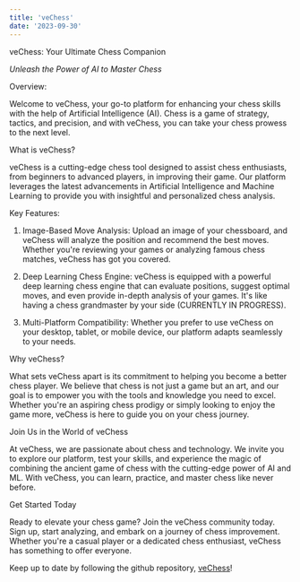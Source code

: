 ```yaml
---
title: 'veChess'
date: '2023-09-30'
---
```



veChess: Your Ultimate Chess Companion

<em>Unleash the Power of AI to Master Chess</em>

<a name="br2"></a>

Overview:

Welcome to veChess, your go-to platform for enhancing your chess skills with the help of Artificial Intelligence (AI). Chess is a game of strategy, tactics, and precision, and with veChess, you can take your chess prowess to the next level.

What is veChess?

veChess is a cutting-edge chess tool designed to assist chess enthusiasts, from beginners to advanced players, in improving their game. Our platform leverages the latest advancements in Artificial Intelligence and Machine Learning to provide you with insightful and personalized chess analysis.

Key Features: 

1. Image-Based Move Analysis: Upload an image of your chessboard, and veChess will analyze the position and recommend the best moves. Whether you're reviewing your games or analyzing famous chess matches, veChess has got you covered.

2. Deep Learning Chess Engine: veChess is equipped with a powerful deep learning chess engine that can evaluate positions, suggest optimal moves, and even provide in-depth analysis of your games. It's like having a chess grandmaster by your side (CURRENTLY IN PROGRESS).

3. Multi-Platform Compatibility: Whether you prefer to use veChess on your desktop, tablet, or mobile device, our platform adapts seamlessly to your needs.

Why veChess?

What sets veChess apart is its commitment to helping you become a better chess player. We believe that chess is not just a game but an art, and our goal is to empower you with the tools and knowledge you need to excel. Whether you're an aspiring chess prodigy or simply looking to enjoy the game more, veChess is here to guide you on your chess journey.

Join Us in the World of veChess

At veChess, we are passionate about chess and technology. We invite you to explore our platform, test your skills, and experience the magic of combining the ancient game of chess with the cutting-edge power of AI and ML. With veChess, you can learn, practice, and master chess like never before.

Get Started Today

Ready to elevate your chess game? Join the veChess community today. Sign up, start analyzing, and embark on a journey of chess improvement. Whether you're a casual player or a dedicated chess enthusiast, veChess has something to offer everyone.

<a name="br2"></a>

Keep up to date by following the github repository, [veChess](https://github.com/kgetachew/veChess)!